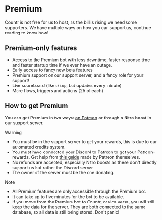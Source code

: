 # Premium

Countr is not free for us to host, as the bill is rising we need some supporters. We have multiple ways on how you can support us, continue reading to know how!

## Premium-only features

* Access to the Premium bot with less downtime, faster response time and faster startup time if we ever have an outage.
* Early access to fancy new beta features
* Premium support on our support server, and a fancy role for your support!
* Live scoreboard (like `c!top`, but updates every minute)
* More flows, triggers and actions (25 of each)

## How to get Premium

You can get Premium in two ways: [on Patreon](https://patreon.com/promises) or through a Nitro boost in our support server.

> [!WARNING]
> - You must be in the support server to get your rewards, this is due to our automated credits system.
> - You must have connected your Discord to Patreon to get your Patreon-rewards. Get help from [this guide](https://support.patreon.com/hc/en-us/articles/212052266-Get-my-Discord-role#h_21f22930-84c5-4950-b6b1-3e83312f66dc) made by Patreon themselves.
> - No refunds are accepted, especially Nitro boosts as these don't directly support us but rather the Discord server.
> - The owner of the server must be the one donating.

> [!NOTE]
> - All Premium features are only accessible through the Premium bot.
> - It can take up to five minutes for the bot to be available.
> - If you move from the Premium bot to Countr, or vica versa, you will still keep the data for the server. They are both connected to the same database, so all data is still being stored. Don't panic!
